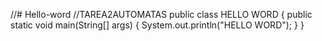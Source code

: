 //# Hello-word
//TAREA2AUTOMATAS
public class HELLO WORD {
public static void main(String[] args) {
System.out.println("HELLO WORD");
}
}
